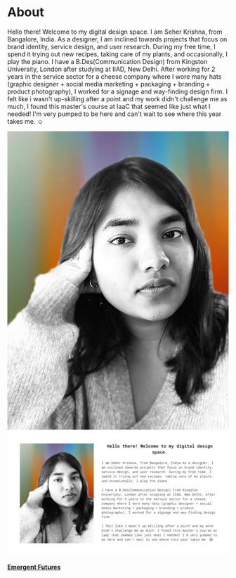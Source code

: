 # **About**

Hello there! Welcome to my digital design space.
I am Seher Krishna, from Bangalore, India.
As a designer, I am inclined towards projects that focus on brand identity, service design, and user research.
During my free time, I spend it trying out new recipes, taking care of my plants, and occasionally, I play the piano.
I have a B.Des(Communication Design) from Kingston University, London after studying at IIAD, New Delhi. After working for 2 years in the service sector for a cheese company where I wore many hats (graphic designer + social media marketing + packaging + branding + product photography), I worked for a signage and way-finding design firm. I felt like i wasn't up-skilling after a point and my work didn't challenge me as much, I found this master's course at IaaC that seemed like just what I needed! I'm very pumped to be here and can't wait to see where this year takes me. <span>&#9786;</span>

![](../images/dp.png)
![](../images/aboutme.png)


**[Emergent Futures](https://emergent-futures.mn.co/feed)**
